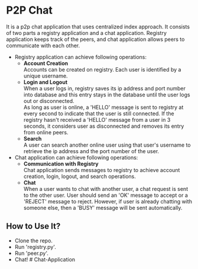 # P2P Chat
It is a p2p chat application that uses centralized index approach. It consists of two parts a registry application and a chat application. Registry application keeps track of the peers, and chat application allows peers to communicate with each other.
* Registry application can achieve following operations:
    * **Account Creation**<br/>
    Accounts can be created on registry. Each user is identified by a unique username.
    * **Login and Logout**<br/>
    When a user logs in, registry saves its ip address and port number into database and this entry stays in the database until the user logs out or disconnected.<br/>As long as user is online, a 'HELLO' message is sent to registry at every second to indicate that the user is still connected. If the registry hasn't received a 'HELLO' message from a user in 3 seconds, it considers user as disconnected and removes its entry from online peers.
    * **Search**<br/>
    A user can search another online user using that user's username to retrieve the ip address and the port number of the user.
* Chat application can achieve following operations:
    * **Communication with Registry**<br/>
    Chat application sends messages to registry to achieve account creation, login, logout, and search operations.
    * **Chat**<br/>
    When a user wants to chat with another user, a chat request is sent to the other user. User should send an 'OK' message to accept or a 'REJECT' message to reject. However, if user is already chatting with someone else, then a 'BUSY' message will be sent automatically.

## How to Use It?
* Clone the repo.
* Run 'registry.py'.
* Run 'peer.py'.
* Chat!
#   C h a t - A p p l i c a t i o n  
 